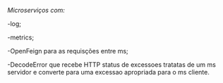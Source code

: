 *Microserviços com:*

-log;

-metrics;

-OpenFeign para as requisções entre ms;

-DecodeError que  recebe HTTP status de excessoes tratatas  de um ms servidor e converte para uma excessao apropriada para o ms cliente.
